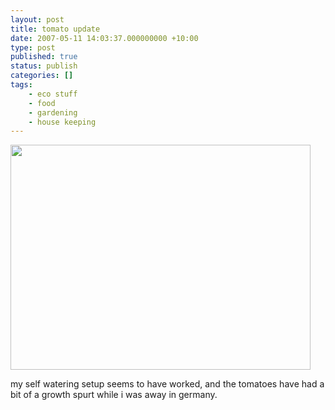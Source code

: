 ```yaml
---
layout: post
title: tomato update
date: 2007-05-11 14:03:37.000000000 +10:00
type: post
published: true
status: publish
categories: []
tags:
    - eco stuff
    - food
    - gardening
    - house keeping
---
```


<p><img src="{{ site.baseurl }}/assets/Picture%2033sm.jpg" height="360" width="480" /></p>
<p>my self watering setup seems to have worked, and the tomatoes have had a bit of a growth spurt while i was away in germany.</p>
